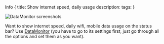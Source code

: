Info { 
title: Show internet speed, daily usage
description: 
tags:
 }
 
![DataMonitor screenshots]([https://raw.githubusercontent.com/motog34/guide/refs/heads/main/files/img01.png])

Want to show internet speed, daily wifi, mobile data usage on the status bar?
Use [DataMonitor](https://github.com/itsdrnoob/DataMonitor/releases) (you have to go to its settings first, just go through all the options and set them as you want).
